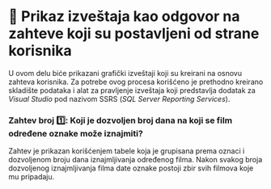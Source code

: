 # :pushpin: Prikaz izveštaja kao odgovor na zahteve koji su postavljeni od strane korisnika

U ovom delu biće prikazani grafički izveštaji koji su kreirani na osnovu zahteva korisnika. Za potrebe ovog procesa korišćeno je prethodno kreirano skladište podataka i alat za pravljenje izveštaja koji predstavlja dodatak za *Visual Studio* pod nazivom SSRS (*SQL Server Reporting Services*).

### Zahtev broj :one:: Koji je dozvoljen broj dana na koji se film određene oznake može iznajmiti?

Zahtev je prikazan korišćenjem tabele koja je grupisana prema oznaci i dozvoljenom broju dana iznajmljivanja određenog filma. Nakon svakog broja dozvoljenog iznajmljivanja filma date oznake postoji zbir svih filmova koje mu pripadaju.
